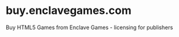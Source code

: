 buy.enclavegames.com
====================

Buy HTML5 Games from Enclave Games - licensing for publishers
